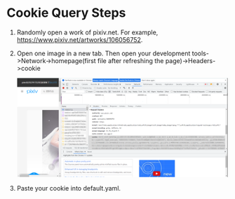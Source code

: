 # Cookie Query Steps

1. Randomly open a work of pixiv.net. For example, https://www.pixiv.net/artworks/106056752. 

2. Open one image in a new tab. Then open your development tools->Network->homepage(first file after refreshing the page)->Headers->cookie

   <img src='./imgs/cookie_get.png'>

1. Paste your cookie into default.yaml.